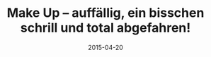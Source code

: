 ---
title: 'Make Up – auffällig, ein bisschen schrill und total abgefahren!'
description: 'Smokey Eyes, die erwartungsvoll die Nacht herbeisehnen, ein Lidschatten in grellem Gelb und knallig rote Lippen.'
cover: '/de/videos/make-up.jpg'
video: 'https://youtu.be/DxxQjaX_oo4'
tags: [private, contemporary, kitchen, livingroom, bedroom, bathroom]
date: 2015-04-20
---
